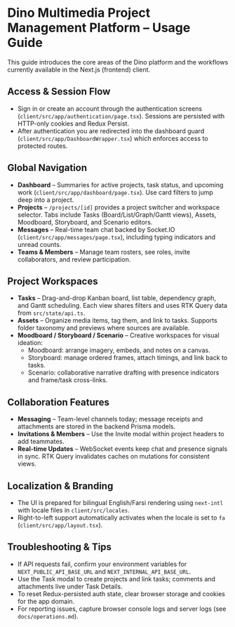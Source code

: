 # Dino Multimedia Project Management Platform – Usage Guide

This guide introduces the core areas of the Dino platform and the workflows currently available in the Next.js (frontend) client.

## Access & Session Flow
- Sign in or create an account through the authentication screens (`client/src/app/authentication/page.tsx`). Sessions are persisted with HTTP-only cookies and Redux Persist.
- After authentication you are redirected into the dashboard guard (`client/src/app/DashboardWrapper.tsx`) which enforces access to protected routes.

## Global Navigation
- **Dashboard** – Summaries for active projects, task status, and upcoming work (`client/src/app/dashboard/page.tsx`). Use card filters to jump deep into a project.
- **Projects** – `/projects/[id]` provides a project switcher and workspace selector. Tabs include Tasks (Board/List/Graph/Gantt views), Assets, Moodboard, Storyboard, and Scenario editors.
- **Messages** – Real-time team chat backed by Socket.IO (`client/src/app/messages/page.tsx`), including typing indicators and unread counts.
- **Teams & Members** – Manage team rosters, see roles, invite collaborators, and review participation.

## Project Workspaces
- **Tasks** – Drag-and-drop Kanban board, list table, dependency graph, and Gantt scheduling. Each view shares filters and uses RTK Query data from `src/state/api.ts`.
- **Assets** – Organize media items, tag them, and link to tasks. Supports folder taxonomy and previews where sources are available.
- **Moodboard / Storyboard / Scenario** – Creative workspaces for visual ideation:
  - Moodboard: arrange imagery, embeds, and notes on a canvas.
  - Storyboard: manage ordered frames, attach timings, and link back to tasks.
  - Scenario: collaborative narrative drafting with presence indicators and frame/task cross-links.

## Collaboration Features
- **Messaging** – Team-level channels today; message receipts and attachments are stored in the backend Prisma models.
- **Invitations & Members** – Use the Invite modal within project headers to add teammates.
- **Real-time Updates** – WebSocket events keep chat and presence signals in sync. RTK Query invalidates caches on mutations for consistent views.

## Localization & Branding
- The UI is prepared for bilingual English/Farsi rendering using `next-intl` with locale files in `client/src/locales`.
- Right-to-left support automatically activates when the locale is set to `fa` (`client/src/app/layout.tsx`).

## Troubleshooting & Tips
- If API requests fail, confirm your environment variables for `NEXT_PUBLIC_API_BASE_URL` and `NEXT_INTERNAL_API_BASE_URL`.
- Use the Task modal to create projects and link tasks; comments and attachments live under Task Details.
- To reset Redux-persisted auth state, clear browser storage and cookies for the app domain.
- For reporting issues, capture browser console logs and server logs (see `docs/operations.md`).
